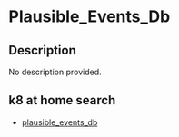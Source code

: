# Plausible_Events_Db

## Description

No description provided.

## k8 at home search

- [plausible_events_db](https://nanne.dev/k8s-at-home-search/#/plausible_events_db)

